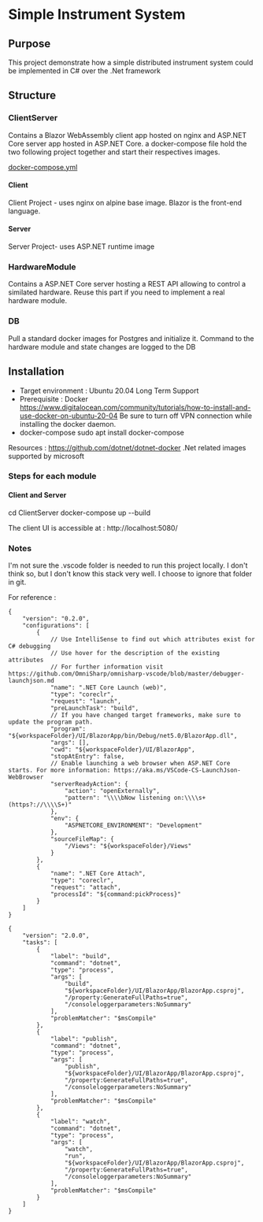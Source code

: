 # Simple Instrument System

## Purpose 

This project demonstrate how a simple distributed instrument system could be implemented in C# over the .Net framework

## Structure

### ClientServer 
Contains a Blazor WebAssembly client app hosted on nginx and ASP.NET Core server app hosted in ASP.NET Core.
a docker-compose file hold the two following project together and start their respectives images.

[docker-compose.yml](/ClientServer/docker-compose.yml)

#### Client
Client Project - uses nginx on alpine base image. Blazor is the front-end language. 

#### Server 
Server Project- uses ASP.NET runtime image

### HardwareModule
Contains a ASP.NET Core server hosting a REST API allowing to control a similated hardware. Reuse this part if you need to implement a real hardware module. 

### DB 
Pull a standard docker images for Postgres and initialize it. Command to the hardware module and state changes are logged to the DB


## Installation 
- Target environment : Ubuntu 20.04 Long Term Support
- Prerequisite : Docker 
https://www.digitalocean.com/community/tutorials/how-to-install-and-use-docker-on-ubuntu-20-04
Be sure to turn off VPN connection while installing the docker daemon.
- docker-compose 
    sudo apt  install docker-compose


Resources :
https://github.com/dotnet/dotnet-docker .Net related images supported by microsoft

### Steps for each module

#### Client and Server 

cd ClientServer
docker-compose up --build 

The client UI is accessible at : http://localhost:5080/




### Notes 

I'm not sure the .vscode folder is needed to run this project locally. I don't think so, but I don't know this stack very well. I choose to ignore that folder in git. 

For reference  :

```
{
    "version": "0.2.0",
    "configurations": [
        {
            // Use IntelliSense to find out which attributes exist for C# debugging
            // Use hover for the description of the existing attributes
            // For further information visit https://github.com/OmniSharp/omnisharp-vscode/blob/master/debugger-launchjson.md
            "name": ".NET Core Launch (web)",
            "type": "coreclr",
            "request": "launch",
            "preLaunchTask": "build",
            // If you have changed target frameworks, make sure to update the program path.
            "program": "${workspaceFolder}/UI/BlazorApp/bin/Debug/net5.0/BlazorApp.dll",
            "args": [],
            "cwd": "${workspaceFolder}/UI/BlazorApp",
            "stopAtEntry": false,
            // Enable launching a web browser when ASP.NET Core starts. For more information: https://aka.ms/VSCode-CS-LaunchJson-WebBrowser
            "serverReadyAction": {
                "action": "openExternally",
                "pattern": "\\\\bNow listening on:\\\\s+(https?://\\\\S+)"
            },
            "env": {
                "ASPNETCORE_ENVIRONMENT": "Development"
            },
            "sourceFileMap": {
                "/Views": "${workspaceFolder}/Views"
            }
        },
        {
            "name": ".NET Core Attach",
            "type": "coreclr",
            "request": "attach",
            "processId": "${command:pickProcess}"
        }
    ]
}
````

````
{
    "version": "2.0.0",
    "tasks": [
        {
            "label": "build",
            "command": "dotnet",
            "type": "process",
            "args": [
                "build",
                "${workspaceFolder}/UI/BlazorApp/BlazorApp.csproj",
                "/property:GenerateFullPaths=true",
                "/consoleloggerparameters:NoSummary"
            ],
            "problemMatcher": "$msCompile"
        },
        {
            "label": "publish",
            "command": "dotnet",
            "type": "process",
            "args": [
                "publish",
                "${workspaceFolder}/UI/BlazorApp/BlazorApp.csproj",
                "/property:GenerateFullPaths=true",
                "/consoleloggerparameters:NoSummary"
            ],
            "problemMatcher": "$msCompile"
        },
        {
            "label": "watch",
            "command": "dotnet",
            "type": "process",
            "args": [
                "watch",
                "run",
                "${workspaceFolder}/UI/BlazorApp/BlazorApp.csproj",
                "/property:GenerateFullPaths=true",
                "/consoleloggerparameters:NoSummary"
            ],
            "problemMatcher": "$msCompile"
        }
    ]
}
````